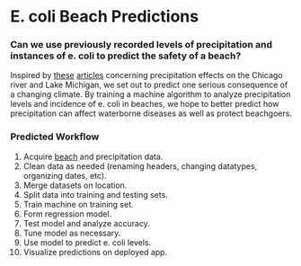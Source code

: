 # E. coli Beach Predictions

### Can we use previously recorded levels of precipitation and instances of e. coli to predict the safety of a beach?

Inspired by [these](https://www.chicagoriver.org/issues/policy/climate-change) [articles](https://www.nytimes.com/interactive/2021/07/07/climate/chicago-river-lake-michigan.html) concerning precipitation effects on the Chicago river and Lake Michigan, we set out to predict one serious consequence of a changing climate. By training a machine algorithm to analyze precipitation levels and incidence of e. coli in beaches, we hope to better predict how precipitation can affect waterborne diseases as well as protect beachgoers.

### Predicted Workflow

1. Acquire [beach](https://data.cityofchicago.org/Parks-Recreation/Beach-Lab-Data/2ivx-z93u) and precipitation data.
2. Clean data as needed (renaming headers, changing datatypes, organizing dates, etc).
3. Merge datasets on location.
4. Split data into training and testing sets.
5. Train machine on training set.
6. Form regression model.
7. Test model and analyze accuracy.
8. Tune model as necessary.
9. Use model to predict e. coli levels.
10. Visualize predictions on deployed app.
